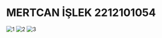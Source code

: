 # MERTCAN İŞLEK 2212101054

![1](https://github.com/Mmert02/web_final_proje/assets/116488775/3c328584-69d2-4569-aa83-51aa1a76d0a1)
![2](https://github.com/Mmert02/web_final_proje/assets/116488775/c20fdc25-e54b-40a7-bc6c-9c3a8af687b6)
![3](https://github.com/Mmert02/web_final_proje/assets/116488775/52c2bdbf-aab8-4764-bd68-68d1fc0dc5f0)
